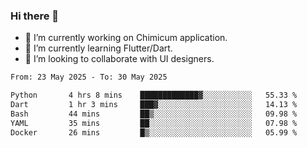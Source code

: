 ### Hi there 👋

<!--
**devcat37/devcat37** is a ✨ _special_ ✨ repository because its `README.md` (this file) appears on your GitHub profile.-->


- 🔭 I’m currently working on Chimicum application.
- 🌱 I’m currently learning Flutter/Dart.
- 👯 I’m looking to collaborate with UI designers.
<!-- - 🤔 I’m looking for help with ... -->

<!--START_SECTION:waka-->

```txt
From: 23 May 2025 - To: 30 May 2025

Python       4 hrs 8 mins    █████████████▓░░░░░░░░░░░   55.33 %
Dart         1 hr 3 mins     ███▓░░░░░░░░░░░░░░░░░░░░░   14.13 %
Bash         44 mins         ██▒░░░░░░░░░░░░░░░░░░░░░░   09.98 %
YAML         35 mins         ██░░░░░░░░░░░░░░░░░░░░░░░   07.98 %
Docker       26 mins         █▒░░░░░░░░░░░░░░░░░░░░░░░   05.99 %
```

<!--END_SECTION:waka-->
